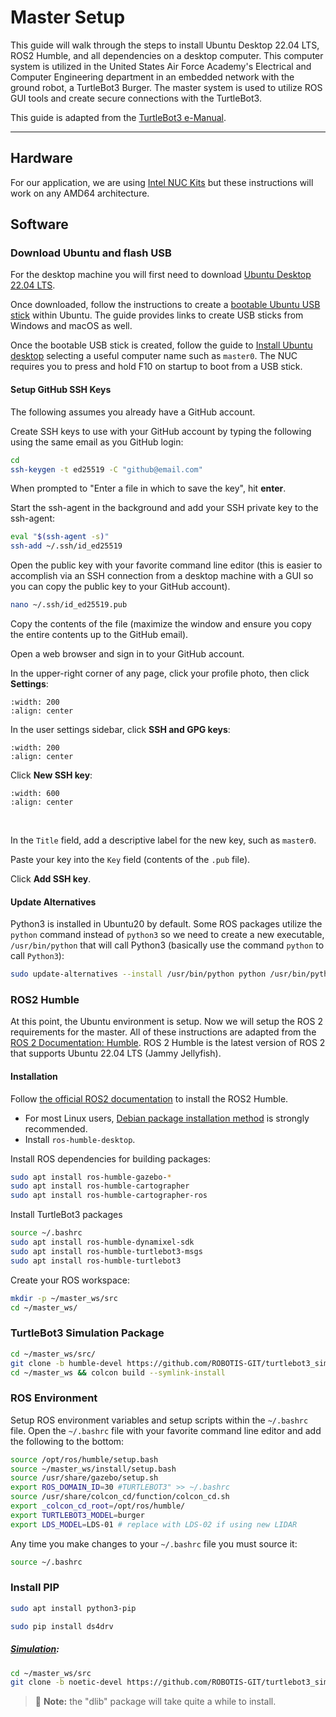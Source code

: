 
# Master Setup
This guide will walk through the steps to install Ubuntu Desktop 22.04 LTS, ROS2 Humble, and all dependencies on a desktop computer. This computer system is utilized in the United States Air Force Academy's Electrical and Computer Engineering department in an embedded network with the ground robot, a TurtleBot3 Burger. The master system is used to utilize ROS GUI tools and create secure connections with the TurtleBot3. 

This guide is adapted from the [TurtleBot3 e-Manual](https://emanual.robotis.com/docs/en/platform/turtlebot3/overview/#overview).

---


## Hardware
For our application, we are using [Intel NUC Kits](https://www.intel.com/content/www/us/en/products/details/nuc/kits.html) but these instructions will work on any AMD64 architecture. 


## Software
### Download Ubuntu and flash USB
For the desktop machine you will first need to download [Ubuntu Desktop 22.04 LTS](https://releases.ubuntu.com/jammy/). 

Once downloaded, follow the instructions to create a [bootable Ubuntu USB stick](https://ubuntu.com/tutorials/create-a-usb-stick-on-ubuntu#1-overview) within Ubuntu. The guide provides links to create USB sticks from Windows and macOS as well.

Once the bootable USB stick is created, follow the guide to [Install Ubuntu desktop](https://ubuntu.com/tutorials/install-ubuntu-desktop#1-overview) selecting a useful computer name such as `master0`. The NUC requires you to press and hold F10 on startup to boot from a USB stick.

<!-- #region -->
#### Setup GitHub SSH Keys
The following assumes you already have a GitHub account.

Create SSH keys to use with your GitHub account by typing the following using the same email as you GitHub login:

```bash
cd
ssh-keygen -t ed25519 -C "github@email.com"
```

When prompted to "Enter a file in which to save the key", hit **enter**.

Start the ssh-agent in the background and add your SSH private key to the ssh-agent:

```bash
eval "$(ssh-agent -s)"
ssh-add ~/.ssh/id_ed25519
```

Open the public key with your favorite command line editor (this is easier to accomplish via an SSH connection from a desktop machine with a GUI so you can copy the public key to your GitHub account).

```bash
nano ~/.ssh/id_ed25519.pub
```

Copy the contents of the file (maximize the window and ensure you copy the entire contents up to the GitHub email).

Open a web browser and sign in to your GitHub account.

In the upper-right corner of any page, click your profile photo, then click **Settings**:

```{image} ./Figures/ssh1.png
:width: 200
:align: center
```


In the user settings sidebar, click **SSH and GPG keys**:

```{image} ./Figures/ssh2.png
:width: 200
:align: center
```

Click **New SSH key**:

```{image} ./Figures/ssh3.png
:width: 600
:align: center
```
<br>

In the ``Title`` field, add a descriptive label for the new key, such as ``master0``.

Paste your key into the ``Key`` field (contents of the `.pub` file).

Click **Add SSH key**.

#### Update Alternatives
Python3 is installed in Ubuntu20 by default. Some ROS packages utilize the ``python`` command instead of ``python3`` so we need to create a new executable, ``/usr/bin/python`` that will call Python3 (basically use the command ``python`` to call ``Python3``):

```bash
sudo update-alternatives --install /usr/bin/python python /usr/bin/python3 10
```


### ROS2 Humble

At this point, the Ubuntu environment is setup. Now we will setup the ROS 2 requirements for the master. All of these instructions are adapted from the [ROS 2 Documentation: Humble](https://docs.ros.org/en/humble/Installation.html). ROS 2 Humble is the latest version of ROS 2 that supports Ubuntu 22.04 LTS (Jammy Jellyfish).

#### Installation

Follow [the official ROS2 documentation](https://docs.ros.org/en/humble/Installation.html) to install the ROS2 Humble.
- For most Linux users, [Debian package installation method](https://docs.ros.org/en/humble/Installation/Ubuntu-Install-Debians.html) is strongly recommended.
- Install ``ros-humble-desktop``.

Install ROS dependencies for building packages:

```bash
sudo apt install ros-humble-gazebo-*
sudo apt install ros-humble-cartographer
sudo apt install ros-humble-cartographer-ros
```

Install TurtleBot3 packages

```bash
source ~/.bashrc
sudo apt install ros-humble-dynamixel-sdk
sudo apt install ros-humble-turtlebot3-msgs
sudo apt install ros-humble-turtlebot3
```

Create your ROS workspace:

```bash
mkdir -p ~/master_ws/src
cd ~/master_ws/
```

### TurtleBot3 Simulation Package 


```bash
cd ~/master_ws/src/
git clone -b humble-devel https://github.com/ROBOTIS-GIT/turtlebot3_simulations.git
cd ~/master_ws && colcon build --symlink-install
```

### ROS Environment

Setup ROS environment variables and setup scripts within the `~/.bashrc` file. Open the `~/.bashrc` file with your favorite command line editor and add the following to the bottom:

```bash
source /opt/ros/humble/setup.bash
source ~/master_ws/install/setup.bash
source /usr/share/gazebo/setup.sh
export ROS_DOMAIN_ID=30 #TURTLEBOT3" >> ~/.bashrc
source /usr/share/colcon_cd/function/colcon_cd.sh
export _colcon_cd_root=/opt/ros/humble/
export TURTLEBOT3_MODEL=burger
export LDS_MODEL=LDS-01 # replace with LDS-02 if using new LIDAR
```

Any time you make changes to your `~/.bashrc` file you must source it:

```bash
source ~/.bashrc
```


### Install PIP

```bash
sudo apt install python3-pip
```



```bash
sudo pip install ds4drv
```


##### [Simulation](https://emanual.robotis.com/docs/en/platform/turtlebot3/simulation/#gazebo-simulation):
```bash
cd ~/master_ws/src
git clone -b noetic-devel https://github.com/ROBOTIS-GIT/turtlebot3_simulations.git
```


> 📝️ **Note:** the "dlib" package will take quite a while to install.
<!-- #endregion -->
